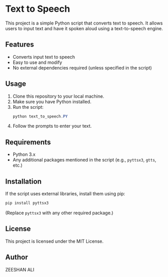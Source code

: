 # Text to Speech

This project is a simple Python script that converts text to speech. It allows users to input text and have it spoken aloud using a text-to-speech engine.

## Features
- Converts input text to speech
- Easy to use and modify
- No external dependencies required (unless specified in the script)

## Usage
1. Clone this repository to your local machine.
2. Make sure you have Python installed.
3. Run the script:
   ```powershell
   python text_to_speech.PY
   ```
4. Follow the prompts to enter your text.

## Requirements
- Python 3.x
- Any additional packages mentioned in the script (e.g., `pyttsx3`, `gtts`, etc.)

## Installation
If the script uses external libraries, install them using pip:
```powershell
pip install pyttsx3
```
(Replace `pyttsx3` with any other required package.)

## License
This project is licensed under the MIT License.

## Author
ZEESHAN ALI
